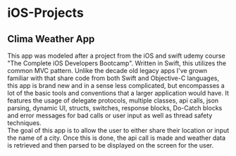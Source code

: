 # iOS-Projects

## Clima Weather App
This app was modeled after a project from the iOS and swift udemy course "The Complete iOS Developers Bootcamp".  Written in Swift, this utilizes the common MVC pattern.   Unlike the decade old legacy apps I've grown familiar with that share code from both Swift and Objective-C languages, this app is brand new and in a sense less complicated, but encompasses a lot of the basic tools and conventions that a larger application would have. It features the usage of delegate protocols, multiple classes, api calls, json parsing, dynamic UI, structs, switches, response blocks, Do-Catch blocks and error messages for bad calls or user input as well as thread safety techniques.  
  The goal of this app is to allow the user to either share their location or input the name of a city.  Once this is done, the api call is made and weather data is retrieved and then parsed to be displayed on the screen for the user.
